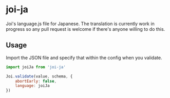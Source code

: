# joi-ja

Joi's language.js file for Japanese. The translation is currently work in progress so any pull request is welcome if there's anyone willing to do this.

## Usage

Import the JSON file and specify that within the config when you validate.

```javascript
import joiJa from 'joi-ja'

Joi.validate(value, schema, {
    abortEarly: false,
    language: joiJa
})
```